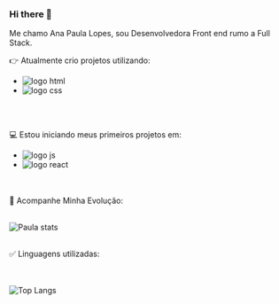### Hi there 👋 

Me chamo Ana Paula Lopes, sou Desenvolvedora Front end rumo a Full Stack.

👉  Atualmente crio projetos utilizando:

- <img src="https://img.shields.io/badge/HTML5-E34F26?style=for-the-badge&logo=html5&logoColor=white" alt="logo html"/>
- <img src="https://img.shields.io/badge/CSS-239120?&style=for-the-badge&logo=css3&logoColor=white" alt="logo css"/>
<br>
<br>

💻  Estou iniciando meus primeiros projetos em:
 
 
- <img src="https://img.shields.io/badge/JavaScript-323330?style=for-the-badge&logo=javascript&logoColor=F7DF1E" alt="logo js"/>
- <img src="https://img.shields.io/badge/React_Native-20232A?style=for-the-badge&logo=react&logoColor=61DAFB" alt="logo react"/>
<br>
<br>
🚀  Acompanhe Minha Evolução:
<br>
<br>

![Paula stats](https://github-readme-stats.vercel.app/api?username=paulalopez-git&show_icons=true&theme=tokyonight)
<br>
<br>

✅  Linguagens utilizadas: 	
<br>
<br>

![Top Langs](https://github-readme-stats.vercel.app/api/top-langs/?username=paulalopez-git&layout=compact)




